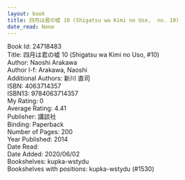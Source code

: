 ```yaml
---
layout: book
title: 四月は君の嘘 10 (Shigatsu wa Kimi no Uso,  no. 10)
date_read: None
---
```


Book Id: 24718483<br />
Title: 四月は君の嘘 10 (Shigatsu wa Kimi no Uso, #10)<br />
Author: Naoshi Arakawa<br />
Author l-f: Arakawa, Naoshi<br />
Additional Authors: 新川 直司<br />
ISBN: 4063714357<br />
ISBN13: 9784063714357<br />
My Rating: 0<br />
Average Rating: 4.41<br />
Publisher: 講談社<br />
Binding: Paperback<br />
Number of Pages: 200<br />
Year Published: 2014<br />
Date Read: <br />
Date Added: 2020/06/02<br />
Bookshelves: kupka-wstydu<br />
Bookshelves with positions: kupka-wstydu (#1530)<br />

